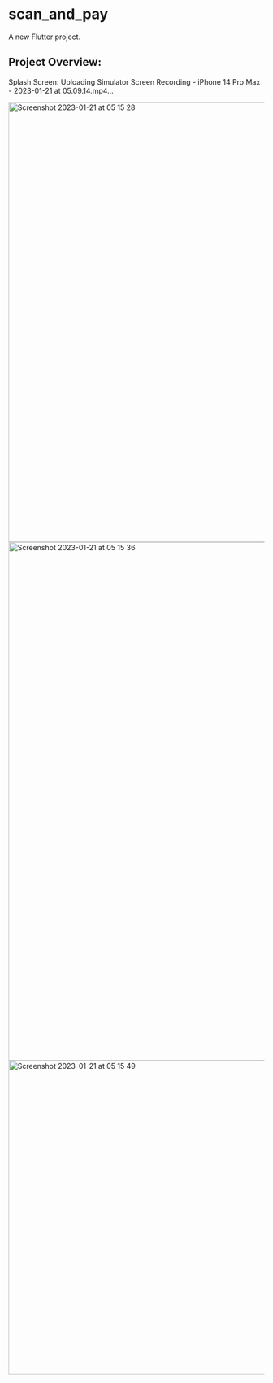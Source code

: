 # scan_and_pay

A new Flutter project.

## Project Overview:

Splash Screen:
Uploading Simulator Screen Recording - iPhone 14 Pro Max - 2023-01-21 at 05.09.14.mp4…

<img width="865" alt="Screenshot 2023-01-21 at 05 15 28" src="https://user-images.githubusercontent.com/74302462/213831612-e669a037-31dd-4972-8a2f-786693ecff4b.png">
<img width="1019" alt="Screenshot 2023-01-21 at 05 15 36" src="https://user-images.githubusercontent.com/74302462/213831614-0e2b39ac-4d7b-406f-8169-6a9cb0bf1579.png">
<img width="617" alt="Screenshot 2023-01-21 at 05 15 49" src="https://user-images.githubusercontent.com/74302462/213831615-c91da445-75a0-4574-a285-7a0345904a8b.png">
